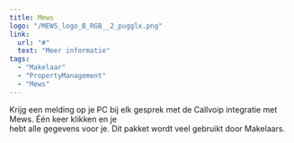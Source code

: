 ```yaml
---
title: Mews
logo: "/MEWS_logo_B_RGB__2_pugglx.png"
link:
  url: "#"
  text: "Meer informatie"
tags:
  - "Makelaar"
  - "PropertyManagement"
  - "Mews"
---
```

Krijg een melding op je PC bij elk gesprek met de Callvoip integratie met Mews. Één keer klikken en je<br>
hebt alle gegevens voor je. Dit pakket wordt veel gebruikt door Makelaars.

